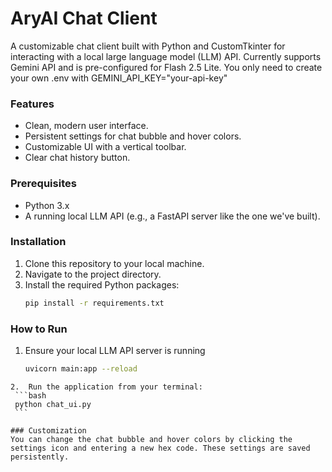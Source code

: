 # AryAI Chat Client

A customizable chat client built with Python and CustomTkinter for interacting with a local large language model (LLM) API. Currently supports Gemini API and is pre-configured for Flash 2.5 Lite. You only need to create your own .env with GEMINI_API_KEY="your-api-key"

### Features
-   Clean, modern user interface.
-   Persistent settings for chat bubble and hover colors.
-   Customizable UI with a vertical toolbar.
-   Clear chat history button.

### Prerequisites
-   Python 3.x
-   A running local LLM API (e.g., a FastAPI server like the one we've built).

### Installation
1.  Clone this repository to your local machine.
2.  Navigate to the project directory.
3.  Install the required Python packages:
    ```bash
    pip install -r requirements.txt
    ```

### How to Run
1.  Ensure your local LLM API server is running
    ```bash
    uvicorn main:app --reload
   ```
2.  Run the application from your terminal:
    ```bash
    python chat_ui.py
    ```

### Customization
You can change the chat bubble and hover colors by clicking the settings icon and entering a new hex code. These settings are saved persistently.
